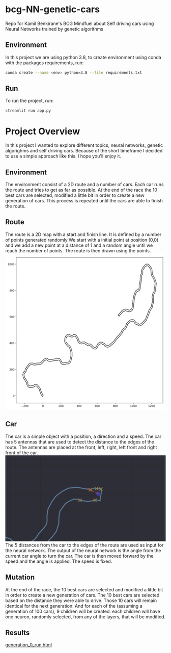 # bcg-NN-genetic-cars
Repo for Kamil Benkirane's BCG Mindfuel about Self driving cars using Neural Networks trained by genetic algorithms

## Environment
In this project we are using python 3.8, to create environment using conda with the packages requirements, run:
```bash
conda create --name <env> python=3.8 --file requirements.txt
``` 

## Run
To run the project, run:
```bash
streamlit run app.py
```

# Project Overview
In this project I wanted to explore different topics, neural networks, genetic algorighms and self driving cars.
Because of the short timeframe I decided to use a simple approach like this.
I hope you'll enjoy it.

## Environment
The environment consist of a 2D route and a number of cars.
Each car runs the route and tries to get as far as possible.
At the end of the race the 10 best cars are selected, modified a little bit in order to create a new generation of cars.
This process is repeated until the cars are able to finish the route.

## Route
The route is a 2D map with a start and finish line.
It is defined by a number of points generated randomly
We start with a initial point at position (0,0) and we add a new point at a distance of 1 and a random angle until we reach the number of points.
The route is then drawn using the points.
![route.png](images/route.png)

## Car
The car is a simple object with a position, a direction and a speed.
The car has 5 antennas that are used to detect the distance to the edges of the route.
The antennas are placed at the front, left, right, left front and right front of the car.  
![car.png](images/car.png)
The 5 distances from the car to the edges of the route are used as input for the neural network.
The output of the neural network is the angle from the current car angle to turn the car.
The car is then moved forward by the speed and the angle is applied. 
The speed is fixed.

## Mutation
At the end of the race, the 10 best cars are selected and modified a little bit in order to create a new generation of cars.
The 10 best cars are selected based on the distance they were able to drive.
Those 10 cars will remain identical for the next generation.
And for each of the (assuming a generation of 100 cars), 9 children will be created.
each children will have one neuron, randomly selected, from any of the layers, that will be modified. 

## Results
[generation_0_run.html](data/animations/generation_0_run.html)




